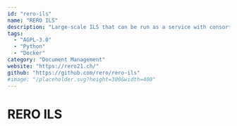```yaml
---
id: "rero-ils"
name: "RERO ILS"
description: "Large-scale ILS that can be run as a service with consortial features, intended primarily for library networks. Includes most standard modules (circulation, acquisitions, cataloging,...) and a web-based public and professional interface."
tags:
  - "AGPL-3.0"
  - "Python"
  - "Docker"
category: "Document Management"
website: "https://rero21.ch/"
github: "https://github.com/rero/rero-ils"
#image: "/placeholder.svg?height=300&width=400"
---
```


# RERO ILS
